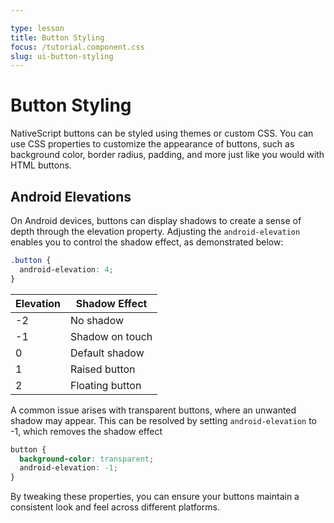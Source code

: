```yaml
---

type: lesson  
title: Button Styling
focus: /tutorial.component.css  
slug: ui-button-styling
---
```


# Button Styling

NativeScript buttons can be styled using themes or custom CSS. You can use CSS properties to customize the appearance of buttons, such as background color, border radius, padding, and more just like you would with HTML buttons.

## Android Elevations

On Android devices, buttons can display shadows to create a sense of depth through the elevation property. Adjusting the `android-elevation` enables you to control the shadow effect, as demonstrated below:

```css
.button {
  android-elevation: 4;
}
```

| Elevation | Shadow Effect |
| --------- | ------------- |
| -2        | No shadow     |
| -1        | Shadow on touch |
| 0         | Default shadow |
| 1         | Raised button |
| 2         | Floating button |

A common issue arises with transparent buttons, where an unwanted shadow may appear. This can be resolved by setting `android-elevation` to -1, which removes the shadow effect

```css
button {
  background-color: transparent;
  android-elevation: -1;
}
```

By tweaking these properties, you can ensure your buttons maintain a consistent look and feel across different platforms.